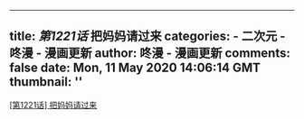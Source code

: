 
---
title: _第1221话_ 把妈妈请过来
categories: 
    - 二次元
    - 咚漫 - 漫画更新
author: 咚漫 - 漫画更新
comments: false
date: Mon, 11 May 2020 14:06:14 GMT
thumbnail: ''
---

<div>   
<a href="http://www.dongmanmanhua.cn/COMEDY/xin-xinlingdeshengyin/%E7%AC%AC1221%E8%AF%9D-%E6%8A%8A%E5%A6%88%E5%A6%88%E8%AF%B7%E8%BF%87%E6%9D%A5/viewer?title_no=381&episode_no=325" target="_blank">[第1221话] 把妈妈请过来</a>  
</div>
            